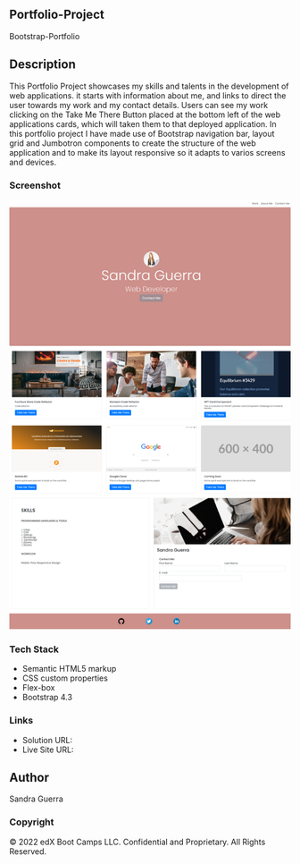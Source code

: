 ## Portfolio-Project

Bootstrap-Portfolio

## Description 

This Portfolio Project showcases my skills and talents in the development of web applications. it starts with information about me, and links to direct the user towards my work and my contact details. Users can see my work clicking on the Take Me There Button placed at the bottom left of the web applications cards, which will taken them to that deployed application. In this portfolio project I have made use of Bootstrap navigation bar, layout grid and Jumbotron components to create the structure of the web application and to make its layout responsive so it adapts to varios screens and devices.


### Screenshot

![](./images/bootstportofolioscreeshot.png)


### Tech Stack

- Semantic HTML5 markup
- CSS custom properties
- Flex-box
- Bootstrap 4.3

### Links

- Solution URL: [](https://github.com/smguerra/Bootstrap-Portfolio)
- Live Site URL: [](https://smguerra.github.io/Bootstrap-Portfolio/)

## Author

Sandra Guerra


### Copyright

© 2022 edX Boot Camps LLC. Confidential and Proprietary. All Rights Reserved.